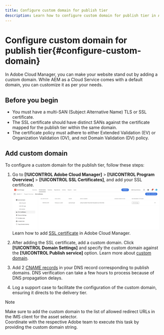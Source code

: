 ```yaml
---
title: Configure custom domain for publish tier
description: Learn how to configure custom domain for publish tier in Adobe Cloud Manager. 
---
```


# Configure custom domain for publish tier{#configure-custom-domain}

In Adobe Cloud Manager, you can make your website stand out by adding a custom domain. While AEM as a Cloud Service comes with a default domain, you can customize it as per your needs.

## Before you begin

* You must have a multi-SAN (Subject Alternative Name) TLS or SSL certificate.
* The SSL certificate should have distinct SANs against the certificate mapped for the publish tier within the same domain.
* The certificate policy must adhere to either Extended Validation (EV) or Organization Validation (OV), and not Domain Validation (DV) policy.


## Add custom domain

To configure a custom domain for the publish tier, follow these steps:

1. Go to **[!UICONTROL Adobe Cloud Manager]** > **[!UICONTROL Program Overview]** > **[!UICONTROL SSL Certificates]**, and add your SSL certificate. 
 ![image](/help/assets/assets/ssl-certificate.png)
Learn how to add [SSL certificate](/help/implementing/cloud-manager/managing-ssl-certifications/add-ssl-certificate.md) in Adobe Cloud Manager.

1. After adding the SSL certificate, add a custom domain. Click **[!UICONTROL Domain Settings]** and specify the custom domain against the **[!UICONTROL Publish service]** option.
Learn more about [custom domain](/help/implementing/cloud-manager/custom-domain-names/add-custom-domain-name.md).

1. Add 2 [CNAME records](/help/implementing/cloud-manager/custom-domain-names/configure-dns-settings.md) in your DNS record corresponding to publish domains. 
DNS verification can take a few hours to process because of DNS propagation delays.

1. Log a support case to facilitate the configuration of the custom domain, ensuring it directs to the delivery tier.

>[!NOTE]
>
> Make sure to add the custom domain to the list of allowed redirect URLs in the IMS client for the asset selector.<br>Coordinate with the respective Adobe team to execute this task by providing the custom domain string.
